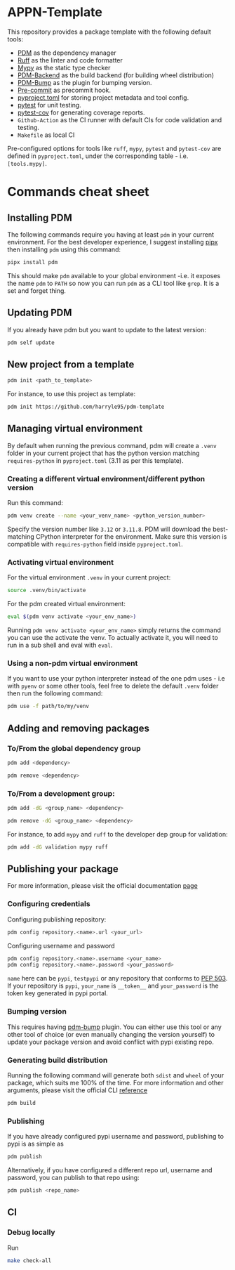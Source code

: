 # APPN-Template

This repository provides a package template with the following default tools:

- [PDM](https://pdm-project.org/en/latest/) as the dependency manager
- [Ruff](https://github.com/astral-sh/ruff) as the linter and code formatter
- [Mypy](https://mypy.readthedocs.io/en/stable/index.html) as the static type checker
- [PDM-Backend](https://backend.pdm-project.org/) as the build backend (for building wheel distribution)
- [PDM-Bump](https://pypi.org/project/pdm-bump/) as the plugin for bumping version.
- [Pre-commit](https://pre-commit.com/) as precommit hook.
- [pyproject.toml](https://peps.python.org/pep-0518/) for storing project metadata and tool config.
- [pytest](https://docs.pytest.org/en/stable/) for unit testing.
- [pytest-cov](https://pypi.org/project/pytest-cov/) for generating coverage reports.
- `Github-Action` as the CI runner with default CIs for code validation and testing.
- `Makefile` as local CI

Pre-configured options for tools like `ruff`, `mypy`, `pytest` and `pytest-cov` are defined in `pyproject.toml`, under the corresponding table - i.e. `[tools.mypy]`.

# Commands cheat sheet

## Installing PDM
The following commands require you having at least `pdm` in your current environment. For the best developer experience, I suggest installing [pipx](https://github.com/pypa/pipx?tab=readme-ov-file#install-pipx) then installing `pdm` using this command:

```bash
pipx install pdm
```

This should make `pdm` available to your global environment -i.e. it exposes the name `pdm` to `PATH` so now you can run `pdm` as a CLI tool like `grep`. It is a set and forget thing.

## Updating PDM

If you already have pdm but you want to update to the latest version:

```bash
pdm self update
```

## New project from a template

```bash
pdm init <path_to_template>
```

For instance, to use this project as template:

```bash
pdm init https://github.com/harryle95/pdm-template
```

## Managing virtual environment

By default when running the previous command, pdm will create a `.venv` folder in your current project that has the python version matching `requires-python` in `pyproject.toml` (3.11 as per this template).

### Creating a different virtual environment/different python version

Run this command:

```bash
pdm venv create --name <your_venv_name> <python_version_number>
```

Specify the version number like `3.12` or `3.11.8`. PDM will download the best-matching CPython interpreter for the environment. Make sure this version is compatible with `requires-python` field inside `pyproject.toml`.

### Activating virtual environment

For the virtual environment `.venv` in your current project:

```bash
source .venv/bin/activate
```

For the pdm created virtual environment:

```bash
eval $(pdm venv activate <your_env_name>)
```

Running `pdm venv activate <your_env_name>` simply returns the command you can use the activate the venv. To actually activate it, you will need to run in a sub shell and eval with `eval`.

### Using a non-pdm virtual environment
If you want to use your python interpreter instead of the one pdm uses - i.e with `pyenv` or some other tools, feel free to delete the default `.venv` folder then run the following command:

```bash
pdm use -f path/to/my/venv
```

## Adding and removing packages

### To/From the global dependency group

```bash
pdm add <dependency>
```

```bash
pdm remove <dependency>
```

### To/From a development group:

```bash
pdm add -dG <group_name> <dependency>
```

```bash
pdm remove -dG <group_name> <dependency>
```

For instance, to add `mypy` and `ruff` to the developer dep group for validation:

```bash
pdm add -dG validation mypy ruff
```

## Publishing your package

For more information, please visit the official documentation [page](https://pdm-project.org/latest/usage/publish/)

### Configuring credentials

Configuring publishing repository:

```bash
pdm config repository.<name>.url <your_url>
```

Configuring username and password

```bash
pdm config repository.<name>.username <your_name>
pdm config repository.<name>.password <your_password>
```

`name` here can be `pypi`, `testpypi` or any repository that conforms to [PEP 503](https://peps.python.org/pep-0503/). If your repository is `pypi`, `your_name` is `__token__` and `your_password` is the token key generated in pypi portal.

### Bumping version

This requires having [pdm-bump](https://pypi.org/project/pdm-bump/) plugin. You can either use this tool or any other tool of choice (or even manually changing the version yourself) to update your package version and avoid conflict with pypi existing repo.

### Generating build distribution

Running the following command will generate both `sdist` and `wheel` of your package, which suits me 100% of the time. For more information and other arguments, please visit the official CLI [reference](https://pdm-project.org/en/latest/reference/cli/#build)

```bash
pdm build
```

### Publishing

If you have already configured pypi username and password, publishing to pypi is as simple as

```bash
pdm publish
```

Alternatively, if you have configured a different repo url, username and password, you can publish to that repo using:

```bash
pdm publish <repo_name>
```

## CI

### Debug locally

Run

```bash
make check-all
```
